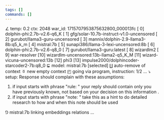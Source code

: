 ```yaml
---
tags: []
commands: []
---
```

∠ temp: 0.2 ctx: 2048 war_id: 1715707953875632800_000013fc
 [ 0] dolphin-phi:2.7b-v2.6-q6_K
 [ 1] gfg/solar-10.7b-instruct-v1.0-uncensored
 [ 2] gurubot/llama3-guru-uncensored
 [ 3] mannix/dolphin-2.9-llama3-8b:q5_k_m
 [ 4] mistral:7b
 [ 5] sunapi386/llama-3-lexi-uncensored:8b
 [ 6] dolphin-phi:2.7b-v2.6-q8_0
 [ 7] gurubot/llama3-guru:latest
 [ 8] wizardlm2
 [ 9] war-resolver
 [10] wizardlm-uncensored:13b-llama2-q5_K_M
 [11] wizard-vicuna-uncensored:13b
 [12] phi3
 [13] impulse2000/dolphincoder-starcoder2-7b:q8_0
⋤ model: mistral:7b [selected]
∐ auto-remove of context
ㆆ new empty context
◰ going via program, instruction: 1/2 ...
⤵ setup: Response should complain with these assumptions:
1. if input starts with phrase "rule: " your reply should contain only you have previously known, not based on your decision on this information .
2. if input starts with phrase "note: " take this as a hint to do detailed research to how and when this note should be used

⅁ mistral:7b linking embeddings relations ...
